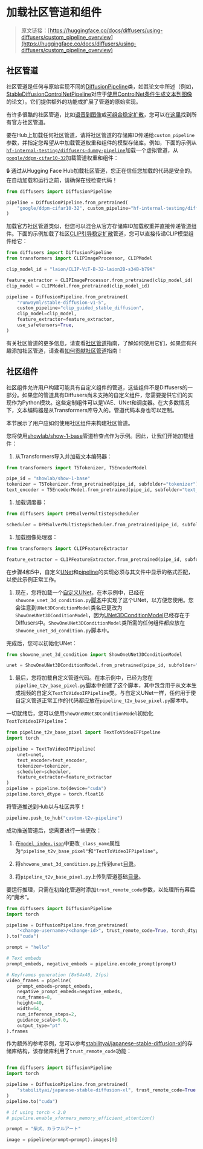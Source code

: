 # 加载社区管道和组件

> 原文链接：[https://huggingface.co/docs/diffusers/using-diffusers/custom_pipeline_overview](https://huggingface.co/docs/diffusers/using-diffusers/custom_pipeline_overview)

## 社区管道

社区管道是任何与原始实现不同的[DiffusionPipeline](/docs/diffusers/v0.26.3/en/api/pipelines/overview#diffusers.DiffusionPipeline)类，如其论文中所述（例如，[StableDiffusionControlNetPipeline](/docs/diffusers/v0.26.3/en/api/pipelines/controlnet#diffusers.StableDiffusionControlNetPipeline)对应于[使用ControlNet条件生成文本到图像](https://arxiv.org/abs/2302.05543)的论文）。它们提供额外的功能或扩展了管道的原始实现。

有许多很酷的社区管道，比如[语音到图像](https://github.com/huggingface/diffusers/tree/main/examples/community#speech-to-image)或[可组合稳定扩散](https://github.com/huggingface/diffusers/tree/main/examples/community#composable-stable-diffusion)，您可以在[这里](https://github.com/huggingface/diffusers/tree/main/examples/community)找到所有官方社区管道。

要在Hub上加载任何社区管道，请将社区管道的存储库ID传递给`custom_pipeline`参数，并指定您希望从中加载管道权重和组件的模型存储库。例如，下面的示例从[`hf-internal-testing/diffusers-dummy-pipeline`](https://huggingface.co/hf-internal-testing/diffusers-dummy-pipeline/blob/main/pipeline.py)加载一个虚拟管道，从[`google/ddpm-cifar10-32`](https://huggingface.co/google/ddpm-cifar10-32)加载管道权重和组件：

🔒 通过从Hugging Face Hub加载社区管道，您正在信任您加载的代码是安全的。在自动加载和运行之前，请确保在线检查代码！

```py
from diffusers import DiffusionPipeline

pipeline = DiffusionPipeline.from_pretrained(
    "google/ddpm-cifar10-32", custom_pipeline="hf-internal-testing/diffusers-dummy-pipeline", use_safetensors=True
)
```

加载官方社区管道类似，但您可以混合从官方存储库ID加载权重并直接传递管道组件。下面的示例加载了社区[CLIP引导稳定扩散](https://github.com/huggingface/diffusers/tree/main/examples/community#clip-guided-stable-diffusion)管道，您可以直接传递CLIP模型组件给它：

```py
from diffusers import DiffusionPipeline
from transformers import CLIPImageProcessor, CLIPModel

clip_model_id = "laion/CLIP-ViT-B-32-laion2B-s34B-b79K"

feature_extractor = CLIPImageProcessor.from_pretrained(clip_model_id)
clip_model = CLIPModel.from_pretrained(clip_model_id)

pipeline = DiffusionPipeline.from_pretrained(
    "runwayml/stable-diffusion-v1-5",
    custom_pipeline="clip_guided_stable_diffusion",
    clip_model=clip_model,
    feature_extractor=feature_extractor,
    use_safetensors=True,
)
```

有关社区管道的更多信息，请查看[社区管道](custom_pipeline_examples)指南，了解如何使用它们，如果您有兴趣添加社区管道，请查看[如何贡献社区管道](contribute_pipeline)指南！

## 社区组件

社区组件允许用户构建可能具有自定义组件的管道，这些组件不是Diffusers的一部分。如果您的管道具有Diffusers尚未支持的自定义组件，您需要提供它们的实现作为Python模块。这些定制组件可以是VAE、UNet和调度器。在大多数情况下，文本编码器是从Transformers库导入的。管道代码本身也可以定制。

本节展示了用户应如何使用社区组件来构建社区管道。

您将使用[showlab/show-1-base](https://huggingface.co/showlab/show-1-base)管道检查点作为示例。因此，让我们开始加载组件：

1.  从Transformers导入并加载文本编码器：

```py
from transformers import T5Tokenizer, T5EncoderModel

pipe_id = "showlab/show-1-base"
tokenizer = T5Tokenizer.from_pretrained(pipe_id, subfolder="tokenizer")
text_encoder = T5EncoderModel.from_pretrained(pipe_id, subfolder="text_encoder")
```

1.  加载调度器：

```py
from diffusers import DPMSolverMultistepScheduler

scheduler = DPMSolverMultistepScheduler.from_pretrained(pipe_id, subfolder="scheduler")
```

1.  加载图像处理器：

```py
from transformers import CLIPFeatureExtractor

feature_extractor = CLIPFeatureExtractor.from_pretrained(pipe_id, subfolder="feature_extractor")
```

在步骤4和5中，自定义[UNet](https://github.com/showlab/Show-1/blob/main/showone/models/unet_3d_condition.py)和[pipeline](https://huggingface.co/sayakpaul/show-1-base-with-code/blob/main/unet/showone_unet_3d_condition.py)的实现必须与其文件中显示的格式匹配，以使此示例正常工作。

1.  现在，您将加载一个[自定义UNet](https://github.com/showlab/Show-1/blob/main/showone/models/unet_3d_condition.py)，在本示例中，已经在`showone_unet_3d_condition.py`[脚本](https://huggingface.co/sayakpaul/show-1-base-with-code/blob/main/unet/showone_unet_3d_condition.py)中实现了这个UNet，以方便您使用。您会注意到`UNet3DConditionModel`类名已更改为`ShowOneUNet3DConditionModel`，因为[UNet3DConditionModel](/docs/diffusers/v0.26.3/en/api/models/unet3d-cond#diffusers.UNet3DConditionModel)已经存在于Diffusers中。`ShowOneUNet3DConditionModel`类所需的任何组件都应放在`showone_unet_3d_condition.py`脚本中。

完成后，您可以初始化UNet：

```py
from showone_unet_3d_condition import ShowOneUNet3DConditionModel

unet = ShowOneUNet3DConditionModel.from_pretrained(pipe_id, subfolder="unet")
```

1.  最后，您将加载自定义管道代码。在本示例中，已经为您在`pipeline_t2v_base_pixel.py`[脚本](https://huggingface.co/sayakpaul/show-1-base-with-code/blob/main/pipeline_t2v_base_pixel.py)中创建了这个脚本，其中包含用于从文本生成视频的自定义`TextToVideoIFPipeline`类。与自定义UNet一样，任何用于使自定义管道正常工作的代码都应放在`pipeline_t2v_base_pixel.py`脚本中。

一切就绪后，您可以使用`ShowOneUNet3DConditionModel`初始化`TextToVideoIFPipeline`：

```py
from pipeline_t2v_base_pixel import TextToVideoIFPipeline
import torch

pipeline = TextToVideoIFPipeline(
    unet=unet,
    text_encoder=text_encoder,
    tokenizer=tokenizer,
    scheduler=scheduler,
    feature_extractor=feature_extractor
)
pipeline = pipeline.to(device="cuda")
pipeline.torch_dtype = torch.float16
```

将管道推送到Hub以与社区共享！

```py
pipeline.push_to_hub("custom-t2v-pipeline")
```

成功推送管道后，您需要进行一些更改：

1.  在[`model_index.json`](https://huggingface.co/sayakpaul/show-1-base-with-code/blob/main/model_index.json#L2)中更改`_class_name`属性为`"pipeline_t2v_base_pixel"`和`"TextToVideoIFPipeline"`。

1.  将`showone_unet_3d_condition.py`上传到`unet`[目录](https://huggingface.co/sayakpaul/show-1-base-with-code/blob/main/unet/showone_unet_3d_condition.py)。

1.  将`pipeline_t2v_base_pixel.py`上传到管道基础[目录](https://huggingface.co/sayakpaul/show-1-base-with-code/blob/main/unet/showone_unet_3d_condition.py)。

要运行推理，只需在初始化管道时添加`trust_remote_code`参数，以处理所有幕后的“魔术”。

```py
from diffusers import DiffusionPipeline
import torch

pipeline = DiffusionPipeline.from_pretrained(
    "<change-username>/<change-id>", trust_remote_code=True, torch_dtype=torch.float16
).to("cuda")

prompt = "hello"

# Text embeds
prompt_embeds, negative_embeds = pipeline.encode_prompt(prompt)

# Keyframes generation (8x64x40, 2fps)
video_frames = pipeline(
    prompt_embeds=prompt_embeds,
    negative_prompt_embeds=negative_embeds,
    num_frames=8,
    height=40,
    width=64,
    num_inference_steps=2,
    guidance_scale=9.0,
    output_type="pt"
).frames
```

作为额外的参考示例，您可以参考[stabilityai/japanese-stable-diffusion-xl](https://huggingface.co/stabilityai/japanese-stable-diffusion-xl/)的存储库结构，该存储库利用了`trust_remote_code`功能：

```py

from diffusers import DiffusionPipeline
import torch

pipeline = DiffusionPipeline.from_pretrained(
    "stabilityai/japanese-stable-diffusion-xl", trust_remote_code=True
)
pipeline.to("cuda")

# if using torch < 2.0
# pipeline.enable_xformers_memory_efficient_attention()

prompt = "柴犬、カラフルアート"

image = pipeline(prompt=prompt).images[0]

```
